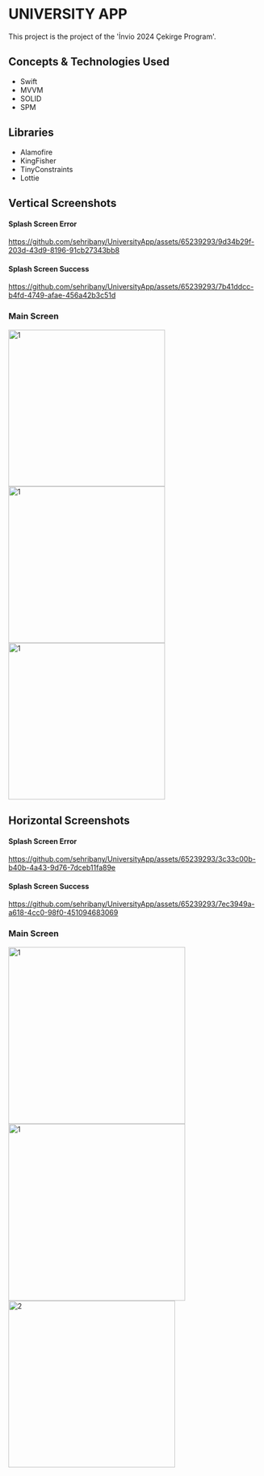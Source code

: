 # UNIVERSITY APP

This project is the project of the 'İnvio 2024 Çekirge Program'.

## Concepts & Technologies Used
- Swift
- MVVM
- SOLID
- SPM

## Libraries
- Alamofire
- KingFisher
- TinyConstraints
- Lottie

## Vertical Screenshots
#### Splash Screen Error
https://github.com/sehribany/UniversityApp/assets/65239293/9d34b29f-203d-43d9-8196-91cb27343bb8
#### Splash Screen Success
https://github.com/sehribany/UniversityApp/assets/65239293/7b41ddcc-b4fd-4749-afae-456a42b3c51d

### Main Screen
<img width="310" alt="1" src="https://github.com/sehribany/UniversityApp/assets/65239293/9e1b1104-dfbd-416a-803f-1bd5824d5c93"> 
<img width="310" alt="1" src="https://github.com/sehribany/UniversityApp/assets/65239293/d4132807-9c9c-4859-8863-83f0069b9cb5">
<img width="310" alt="1" src="https://github.com/sehribany/UniversityApp/assets/65239293/567b5d67-3c69-401b-bfc2-aed9794ee464">

## Horizontal Screenshots 
#### Splash Screen Error
https://github.com/sehribany/UniversityApp/assets/65239293/3c33c00b-b40b-4a43-9d76-7dceb11fa89e
#### Splash Screen Success
https://github.com/sehribany/UniversityApp/assets/65239293/7ec3949a-a618-4cc0-98f0-451094683069
### Main Screen
<img width="350" alt="1" src="https://github.com/sehribany/UniversityApp/assets/65239293/f4b465b2-4e5c-4992-bb9c-82bd9a26f528"> 
<img width="350" alt="1" src="https://github.com/sehribany/UniversityApp/assets/65239293/ab728471-faab-4b94-8ef9-6929209c49de"> 
<img width="330" alt="2" src="https://github.com/sehribany/UniversityApp/assets/65239293/e1a35efc-4258-4edf-bd29-ce73f7a08936"> 
